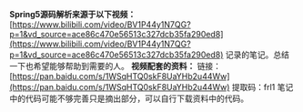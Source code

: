**Spring5源码解析来源于以下视频：**
[https://www.bilibili.com/video/BV1P44y1N7QG?p=1&vd_source=ace86c470e56513c327dcb35fa290ed8](https://www.bilibili.com/video/BV1P44y1N7QG?p=1&vd_source=ace86c470e56513c327dcb35fa290ed8)
记录的笔记。总结一下也希望能够帮助到需要的人。
**视频配套的资料：**
链接：[https://pan.baidu.com/s/1WSqHTQ0skF8UaYHb2u44Ww](https://pan.baidu.com/s/1WSqHTQ0skF8UaYHb2u44Ww) 
提取码：frl1
笔记中的代码可能不够完善只是摘出部分，可以自行下载资料中的代码。